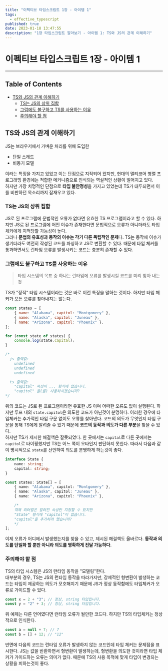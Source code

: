 ```yaml
---
title: "이펙티브 타입스크립트 1장 - 아이템 1"
tags:
  - effective_typescript
published: true
date: 2023-01-18 13:47:55
description: "1장 타입스크립트 알아보기 - 아이템 1: TS와 JS의 관계 이해하기"
---
```


# 이펙티브 타입스크립트 1장 - 아이템 1

---

## Table of Contents

- [TS와 JS의 관계 이해하기](#ts와-js의-관계-이해하기)
  - [TS는 JS의 상위 집합](#ts는-js의-상위-집합)
  - [그럼에도 불구하고 TS를 사용하는 이유](#그럼에도-불구하고-ts를-사용하는-이유)
  - [주의해야 할 점](#주의해야-할-점)

## TS와 JS의 관계 이해하기

JS는 브라우저에서 가벼운 처리를 위해 도입한

- 단일 스레드
- 비동기 모델

이라는 특징을 가지고 있었고 이는 단점으로 지적되어 왔지만, 현대의 멀티코어 병렬 프로그래밍 환경에는 적합한 메커니즘으로 인식되는 역설적인 상황이 벌어지고 있다.<br />
하지만 가장 치명적인 단점으로 **타입 불안정성**을 가지고 있었는데 TS가 대두되면서 이를 비판하던 목소리까지 잠재우고 있다.

### TS는 JS의 상위 집합

JS로 된 프로그램에 문법적인 오류가 없다면 유효한 TS 프로그램이라고 할 수 있다. 하지만 JS로 된 프로그램에 어떤 이슈가 존재한다면 문법적으로 오류가 아니더라도 타입 체커에게 지적당할 가능성이 높다.<br />
그러나 **문법의 유효성과 동작의 이슈는 각기 다른 독립적인 문제**다. TS는 동작에 이슈가 생기더라도 여전히 작성된 코드를 파싱하고 JS로 변환할 수 있다. 때문에 타입 체커를 통과하면서도 런타임 오류를 발생시키는 코드는 충분히 존재할 수 있다.

### 그럼에도 불구하고 TS를 사용하는 이유

> 타입 시스템의 목표 중 하나는 런타임에 오류를 발생시킬 코드를 미리 찾아 내는 것

TS가 "정적" 타입 시스템이라는 것은 바로 이런 특징을 말하는 것이다. 하지만 타입 체커가 모든 오류를 찾아내지는 않는다.<br />

```js
const states = [
	{ name: "Alabama", capitol: "Montgomery" },
	{ name: "Alaska", capitol: "Juneau" },
	{ name: "Arizona", capitol: "Phoenix" },
];

for (const state of states) {
	console.log(state.capital);
}

/*
  js 출력값: 
    undefined
    undefined
    undefined

  ts 출력값: 
    "capital" 속성이 ... 형식에 없습니다.
    "capitol" 을(를) 사용하시겠습니까?
*/
```

위의 코드는 JS로 된 프로그램이라면 유효한 JS 이며 어떠한 오류도 없이 실행된다. 하지만 루프 내의 `state.capitol`은 의도한 코드가 아닌것이 분명하다. 이러한 경우에 타입체커는 추가적인 타입 구문 없이도 오류를 찾아낸다. 코드의 의도가 무엇인지 타입 구문을 통해 TS에게 알려줄 수 있기 때문에 **코드의 동작과 의도가 다른 부분**을 찾을 수 있다.<br />
하지만 TS가 제시한 해결책은 잘못되었다. 한 곳에서는 `capital`로 다른 곳에서는 `capitol`로 타이핑했지만 TS는 어느 쪽이 오타인지 판단하지 못한다. 따라서 다음과 같이 명시적으로 `state`를 선언하여 의도를 분명하게 하는것이 좋다.

```ts
interface State {
	name: string;
	capital: string;
}

const states: State[] = [
	{ name: "Alabama", capitol: "Montgomery" },
	{ name: "Alaska", capitol: "Juneau" },
	{ name: "Arizona", capitol: "Phoenix" },

	/* 
    객체 리터럴은 알려진 속성만 지정할 수 있지만
    "State" 형식에 "capitol"이 없습니다. 
    "capital"을 추가하려 했습니까?
    */
];
```

이제 오류가 어디에서 발생했는지를 찾을 수 있고, 제시된 해결책도 올바르다. **동작과 의도를 단일화 할 뿐만 아니라 의도를 명확하게 전달 가능하다.**

### 주의해야 할 점

TS의 타입 시스템은 JS의 런타임 동작을 "모델링"한다.<br />
대부분의 경우, TS는 JS의 런타임 동작을 따라가지만, 강제적인 형변환이 발생하는 코드는 타입이 제공하는 의도가 모호해지기 때문에 JS가 정상 동작함에도 타입체커가 오류로 가이드할 수 있다.<br />

```js
const x = 2 + "3"; // 정상, string 타입입니다.
const y = "2" + 3; // 정상, string 타입입니다.
```

위 예제는 다른 언어였다면 런타임 오류가 될만한 코드다. 하지만 TS의 타입체커는 정상적으로 인식한다.

```js
const a = null + 7; // 7
const b = [] + 12; // "12"
```

반면에 다음의 코드는 런타임 오류가 발생하지 않는 코드인데 타입 체커는 문제점을 표시한다. JS는 값을 반환하면서 형변환이 발생하는데, 형변환을 의도한 것이라면 타입 체커가 가이드하는 오류는 의미가 없다. 때문에 TS의 사용 목적에 맞게 타입이 변경되는 상황을 피하는것이 좋다.
